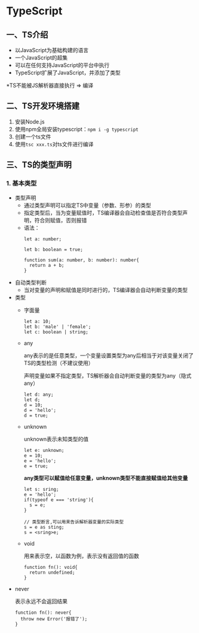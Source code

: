 # TypeScript
## 一、TS介绍
+ 以JavaScript为基础构建的语言
+ 一个JavaScript的超集
+ 可以在任何支持JavaScript的平台中执行
+ TypeScript扩展了JavaScript，并添加了类型

*TS不能被JS解析器直接执行 => 编译

## 二、TS开发环境搭建
1. 安装Node.js
2. 使用npm全局安装typescript：`npm i -g typescript`
3. 创建一个ts文件
4. 使用`tsc xxx.ts`对ts文件进行编译

## 三、TS的类型声明
### 1. 基本类型
  + 类型声明
    - 通过类型声明可以指定TS中变量（参数、形参）的类型
    - 指定类型后，当为变量赋值时，TS编译器会自动检查值是否符合类型声明，符合则赋值，否则报错
    - 语法：
      ```
      let a: number;

      let b: boolean = true;

      function sum(a: number, b: number): number{
        return a + b;
      }
      ```
  + 自动类型判断
    - 当对变量的声明和赋值是同时进行的，TS编译器会自动判断变量的类型       
  + 类型
    - 字面量
      ```
      let a: 10;
      let b: 'male' | 'female';
      let c: boolean | string;
    - any
    
      any表示的是任意类型，一个变量设置类型为any后相当于对该变量关闭了TS的类型检测（不建议使用）
      
      声明变量如果不指定类型，TS解析器会自动判断变量的类型为any（隐式any）
      ```
      let d: any;
      let d;
      d = 10;
      d = 'hello';
      d = true;
      ```
    - unknown
      
      unknown表示未知类型的值
      ```
      let e: unknown;
      e = 10;
      e = 'hello';
      e = true;
      ```
      **any类型可以赋值给任意变量，unknown类型不能直接赋值给其他变量**
      ```
      let s: sring;
      e = 'hello';
      if(typeof e === 'string'){
        s = e;
      }
      ```
      ```
      // 类型断言,可以用来告诉解析器变量的实际类型
      s = e as sting;
      s = <sring>e;
      ```
    - void
    
      用来表示空，以函数为例，表示没有返回值的函数
      ```
      function fn(): void{
        return undefined;
      }
   - never
   
     表示永远不会返回结果
     ```
     function fn(): never{
       throw new Error('报错了');
     }
   
